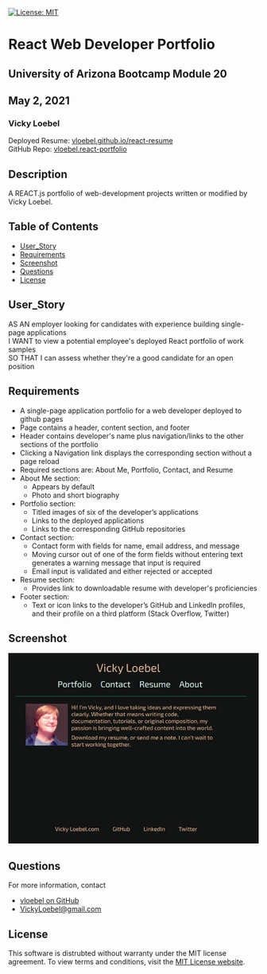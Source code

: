 [![License: MIT](https://img.shields.io/badge/License-MIT-yellow.svg)](https://opensource.org/licenses/MIT)  
# React Web Developer Portfolio
## University of Arizona Bootcamp Module 20 
## May 2, 2021
### Vicky Loebel

Deployed Resume: [vloebel.github.io/react-resume](http://vloebel.github.io/react-portfolio/)   
GitHub Repo: [vloebel.react-portfolio](https://vloebel.github.io/Portfolio/) 
## Description  
A REACT.js portfolio of  web-development projects written or modified by Vicky Loebel.  

## Table of Contents  
* [User_Story](#User_Story)  
* [Requirements](#Requirements)  
* [Screenshot](#Screenshot)
* [Questions](#Questions)  
* [License](#License)    


## User_Story
AS AN employer looking for candidates with experience building single-page applications  
I WANT to view a potential employee's deployed React portfolio of work samples  
SO THAT I can assess whether they're a good candidate for an open position  

## Requirements  
* A single-page application portfolio for a web developer deployed to github pages  
* Page contains a header, content section, and footer
* Header contains developer's name plus navigation/links to the other sections of the portfolio  
* Clicking a Navigation link displays the corresponding section without a page reload
* Required sections are: About Me, Portfolio, Contact, and Resume   
* About Me section:
  * Appears by default   
  * Photo and short biography
* Portfolio section:  
  * Titled images of six of the developer’s applications  
  * Links to the deployed applications 
  * Links to the corresponding GitHub repositories
* Contact section:
  * Contact form with fields for name, email address, and message
  * Moving cursor out of one of the form fields without entering text generates a warning message that input is required
  * Email input is validated and either rejected or accepted
* Resume section:
  * Provides link to downloadable resume with developer's proficiencies
* Footer section:
  * Text or icon links to the developer’s GitHub and LinkedIn profiles, and their profile on a third platform (Stack Overflow, Twitter) 


## Screenshot

![website example](./src/assets/images/screenshot.jpg) 

## Questions
  For more information, contact  
  * [vloebel on GitHub](https://github.com/vloebel)  
  * [VickyLoebel@gmail.com](mailto:VickyLoebel@gmail.com)
## License
This software is distrubted without warranty under the MIT license agreement. To view terms and conditions, visit the [MIT License website](https://opensource.org/licenses/MIT).
    
